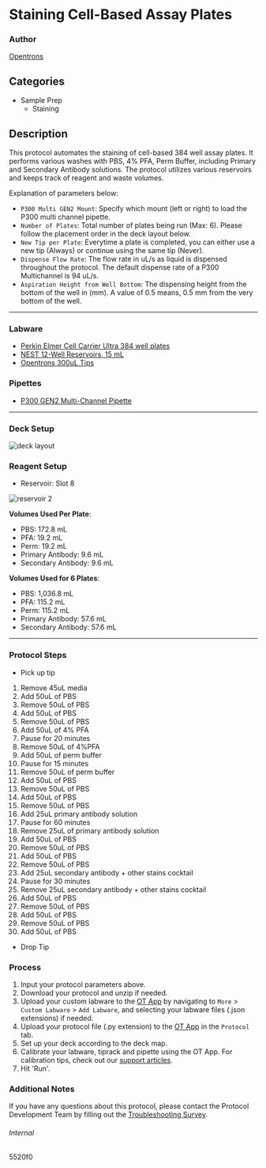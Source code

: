 # Staining Cell-Based Assay Plates

### Author

[Opentrons](https://opentrons.com/)

## Categories

* Sample Prep
    * Staining

## Description

This protocol automates the staining of cell-based 384 well assay plates. It performs various washes with PBS, 4% PFA, Perm Buffer, including Primary and Secondary Antibody solutions. The protocol utilizes various reservoirs and keeps track of reagent and waste volumes.

Explanation of parameters below:

- `P300 Multi GEN2 Mount`: Specify which mount (left or right) to load the P300 multi channel pipette.
- `Number of Plates`: Total number of plates being run (Max: 6). Please follow the placement order in the deck layout below.
- `New Tip per Plate`: Everytime a plate is completed, you can either use a new tip (Always) or continue using the same tip (Never).
- `Dispense Flow Rate`: The flow rate in uL/s as liquid is dispensed throughout the protocol. The default dispense rate of a P300 Multichannel is 94 uL/s.
- `Aspiration Height from Well Bottom`: The dispensing height from the bottom of the well in (mm). A value of 0.5 means, 0.5 mm from the very bottom of the well.

---

### Labware

- [Perkin Elmer Cell Carrier Ultra 384 well plates](https://www.perkinelmer.com/product/cellcarrier-384-ultra-lid-50x1b-6057300)
- [NEST 12-Well Reservoirs, 15 mL](https://shop.opentrons.com/collections/reservoirs/products/nest-12-well-reservoir-15-ml)
- [Opentrons 300uL Tips](https://shop.opentrons.com/collections/opentrons-tips/products/opentrons-300ul-tips)

### Pipettes

- [P300 GEN2 Multi-Channel Pipette](https://shop.opentrons.com/collections/ot-2-robot/products/8-channel-electronic-pipette)

---

### Deck Setup

![deck layout](https://opentrons-protocol-library-website.s3.amazonaws.com/custom-README-images/5520f0/5520f0_deck_new.png)

### Reagent Setup

- Reservoir: Slot 8

![reservoir 2](https://opentrons-protocol-library-website.s3.amazonaws.com/custom-README-images/5520f0/reagent_resv.png)

**Volumes Used Per Plate**:

- PBS: 172.8 mL
- PFA: 19.2 mL
- Perm: 19.2 mL
- Primary Antibody: 9.6 mL
- Secondary Antibody: 9.6 mL

**Volumes Used for 6 Plates**:

- PBS: 1,036.8 mL
- PFA: 115.2 mL
- Perm: 115.2 mL
- Primary Antibody: 57.6 mL
- Secondary Antibody: 57.6 mL

---

### Protocol Steps

- Pick up tip

1. Remove 45uL media
2. Add 50uL of PBS
3. Remove 50uL of PBS
4. Add 50uL of PBS
5. Remove 50uL of PBS
6. Add 50uL of 4% PFA
7. Pause for 20 minutes
8. Remove 50uL of 4%PFA
9. Add 50uL of perm buffer
10. Pause for 15 minutes
11. Remove 50uL of perm buffer
12. Add 50uL of PBS
13. Remove 50uL of PBS
14. Add 50uL of PBS
15. Remove 50uL of PBS
16. Add 25uL primary antibody solution
17. Pause for 60 minutes
18. Remove 25uL of primary antibody solution
19. Add 50uL of PBS
20. Remove 50uL of PBS
21. Add 50uL of PBS
22. Remove 50uL of PBS
23. Add 25uL secondary antibody + other stains cocktail
24. Pause for 30 minutes
25. Remove 25uL secondary antibody + other stains cocktail
26. Add 50uL of PBS
27. Remove 50uL of PBS
28. Add 50uL of PBS
29. Remove 50uL of PBS
30. Add 50uL of PBS

- Drop Tip

### Process

1. Input your protocol parameters above.
2. Download your protocol and unzip if needed.
3. Upload your custom labware to the [OT App](https://opentrons.com/ot-app) by navigating to `More` > `Custom Labware` > `Add Labware`, and selecting your labware files (.json extensions) if needed.
4. Upload your protocol file (.py extension) to the [OT App](https://opentrons.com/ot-app) in the `Protocol` tab.
5. Set up your deck according to the deck map.
6. Calibrate your labware, tiprack and pipette using the OT App. For calibration tips, check out our [support articles](https://support.opentrons.com/en/collections/1559720-guide-for-getting-started-with-the-ot-2).
7. Hit 'Run'.

### Additional Notes

If you have any questions about this protocol, please contact the Protocol Development Team by filling out the [Troubleshooting Survey](https://protocol-troubleshooting.paperform.co/).

###### Internal

5520f0
